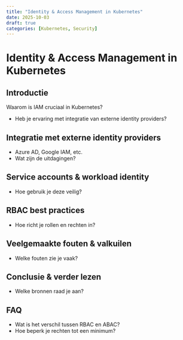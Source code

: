 ```yaml
---
title: "Identity & Access Management in Kubernetes"
date: 2025-10-03
draft: true
categories: [Kubernetes, Security]
---
```


# Identity & Access Management in Kubernetes

## Introductie
Waarom is IAM cruciaal in Kubernetes?
- Heb je ervaring met integratie van externe identity providers?

## Integratie met externe identity providers
- Azure AD, Google IAM, etc.
- Wat zijn de uitdagingen?

## Service accounts & workload identity
- Hoe gebruik je deze veilig?

## RBAC best practices
- Hoe richt je rollen en rechten in?

## Veelgemaakte fouten & valkuilen
- Welke fouten zie je vaak?

## Conclusie & verder lezen
- Welke bronnen raad je aan?

## FAQ
- Wat is het verschil tussen RBAC en ABAC?
- Hoe beperk je rechten tot een minimum?